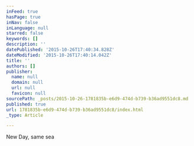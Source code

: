 ```yaml
---
inFeed: true
hasPage: true
inNav: false
inLanguage: null
starred: false
keywords: []
description: ''
datePublished: '2015-10-26T17:40:34.828Z'
dateModified: '2015-10-26T17:40:14.042Z'
title: ''
authors: []
publisher:
  name: null
  domain: null
  url: null
  favicon: null
sourcePath: _posts/2015-10-26-1781835b-e6d9-474d-b739-b36ad9551dc8.md
published: true
url: 1781835b-e6d9-474d-b739-b36ad9551dc8/index.html
_type: Article

---
```

New Day, same sea